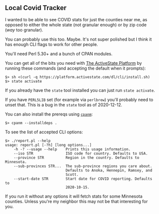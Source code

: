 ## Local Covid Tracker

I wanted to be able to see COVID stats for just the counties near me, as
opposed to either the whole state (not granular enough) or by zip code (_way_
too granular).

You can probably use this too. Maybe. It's not super polished but I think it
has enough CLI flags to work for other people.

You'll need Perl 5.30+ and a bunch of CPAN modules.

You can get all of the bits you need with [The ActiveState
Platform](https://platform.activestate.com/) by running these commands (and
accepting the default when it prompts):

    $> sh <(curl -q https://platform.activestate.com/dl/cli/install.sh)
    $> state activate

If you already have the `state` tool installed you can just run `state
activate`.

If you have `PERL5LIB` set (for example via `perlbrew`) you'll probably need
to unset that. This is a bug in the `state` tool as of 2020-12-12.

You can also install the prereqs using [`cpanm`](http://cpanmin.us/):

    $> cpanm --installdeps .

To see the list of accepted CLI options:

    $> ./report.pl --help
    usage: report.pl [-?h] [long options...]
        -h -? --usage --help    Prints this usage information.
        --iso STR               ISO code for country. Defaults to USA.
        --province STR          Region in the country. Defaults to Minnesota.
        --sub-provinces STR...  The sub-province regions you care about.
                                Defaults to Anoka, Hennepin, Ramsey, and
                                Scott.
        --start-date STR        Start date for COVID reporting. Defaults to
                                2020-10-15.

If you run it without any options it will fetch stats for some Minnesota
counties. Unless you're my neighbor this may not be that interesting for you.
